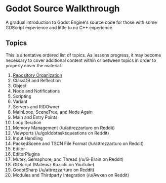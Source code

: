 # Godot Source Walkthrough

A gradual introduction to Godot Engine's source code for those with some GDScript experience and little to no C++ experience.

## Topics

This is a tentative ordered list of topics. As lessons progress, it may become necessary to cover additional content within or between topics in order to properly cover the material.

1. [Repository Organization](repo_organization.md)
1. ClassDB and Reflection
1. Object
1. Node and Notifications
1. Scripting
1. Variant
1. Servers and RIDOwner
1. MainLoop, SceneTree, and Node Again
1. Main and Entry Points
1. Loop Iteration
1. Memory Management (/u/attrezzarturo on Reddit)
1. Viewports (/u/golddotasksquestions on Reddit)
1. Input Handling
1. PackedScene and TSCN File Format (/u/attrezzarturo on Reddit)
1. Editor
1. EditorPlugins
1. Mutex, Semaphore, and Thread (/u/G-Brain on Reddit)
1. GDScript (Mateusz Kozicki on YouTube)
1. GodotSharp (/u/attrezzarturo on Reddit)
1. Modules and Thirdparty Integration (/u/Awxen on Reddit)
